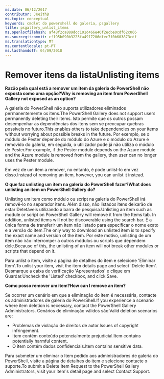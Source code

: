 ```yaml
---
ms.date: 06/12/2017
contributor: JKeithB
ms.topic: conceptual
keywords: cmdlet do powershell do galeria, psgallery
title: psgallery_unlist_items
ms.openlocfilehash: af48f2ca889dcc101d466e40f2ecbe0cdf62c066
ms.sourcegitcommit: cf195b090b3223fa4917206dfec7f0b603873cdf
ms.translationtype: MT
ms.contentlocale: pt-PT
ms.lasthandoff: 04/09/2018
---
```

# <a name="unlisting-items"></a><span data-ttu-id="758a5-103">Remover itens da lista</span><span class="sxs-lookup"><span data-stu-id="758a5-103">Unlisting items</span></span>

<span data-ttu-id="758a5-104">**Razão pela qual está a remover um item da galeria do PowerShell não exposta como uma opção?**</span><span class="sxs-lookup"><span data-stu-id="758a5-104">**Why is removing an item from PowerShell Gallery not exposed as an option?**</span></span>

<span data-ttu-id="758a5-105">A galeria do PowerShell não suporta utilizadores eliminados permanentemente os itens.</span><span class="sxs-lookup"><span data-stu-id="758a5-105">The PowerShell Gallery does not support users permanently deleting their items.</span></span>
<span data-ttu-id="758a5-106">Isto permite que os outros possam desempenhar as dependências dos itens sem se preocupar quebras possíveis no futuro.</span><span class="sxs-lookup"><span data-stu-id="758a5-106">This enables others to take dependencies on your items without worrying about possible breaks in the future.</span></span>
<span data-ttu-id="758a5-107">Por exemplo, se o módulo de Pester depende do módulo do Azure e o módulo do Azure é removido do galeria, em seguida, o utilizador pode já não utiliza o módulo de Pester.</span><span class="sxs-lookup"><span data-stu-id="758a5-107">For example, if the Pester module depends on the Azure module and the Azure module is removed from the gallery, then user can no longer uses the Pester module.</span></span>

<span data-ttu-id="758a5-108">Em vez de um item a remover, no entanto, é pode unlist-lo em vez disso.</span><span class="sxs-lookup"><span data-stu-id="758a5-108">Instead of removing an item, however, you can unlist it instead.</span></span>

<span data-ttu-id="758a5-109">**O que faz unlisting um item na galeria do PowerShell fazer?**</span><span class="sxs-lookup"><span data-stu-id="758a5-109">**What does unlisting an item on PowerShell Gallery do?**</span></span>

<span data-ttu-id="758a5-110">Unlisting um item como módulo ou script na galeria do PowerShell irá removê-lo no separador itens. Além disso, não listados itens deixarão de estar Detetáveis utilizando a barra de pesquisa.</span><span class="sxs-lookup"><span data-stu-id="758a5-110">Unlisting an item such as module or script on PowerShell Gallery will remove it from the Items tab. In addition, unlisted items will not be discoverable using the search bar.</span></span>
<span data-ttu-id="758a5-111">É a única forma de transferir um item não listado para especificar o nome exato e a versão do item.</span><span class="sxs-lookup"><span data-stu-id="758a5-111">The only way to download an unlisted item is to specify the exact name and version of the item.</span></span>
<span data-ttu-id="758a5-112">Por este motivo, unlisting de um item não irão interromper a outros módulos ou scripts que dependem dele.</span><span class="sxs-lookup"><span data-stu-id="758a5-112">Because of this, the unlisting of an item will not break other modules or scripts that depend on it.</span></span>

<span data-ttu-id="758a5-113">Para unlist o item, visite a página de detalhes do item e selecione 'Eliminar Item'.</span><span class="sxs-lookup"><span data-stu-id="758a5-113">To unlist your item, visit the item details page and select 'Delete Item'.</span></span> <span data-ttu-id="758a5-114">Desmarque a caixa de verificação 'Apresentados' e clique em Guardar.</span><span class="sxs-lookup"><span data-stu-id="758a5-114">Uncheck the 'Listed' checkbox, and click Save.</span></span>

<span data-ttu-id="758a5-115">**Como posso remover um item?**</span><span class="sxs-lookup"><span data-stu-id="758a5-115">**How can I remove an item?**</span></span>

<span data-ttu-id="758a5-116">Se ocorrer um cenário em que a eliminação do item é necessária, contacte os administradores de galeria do PowerShell.</span><span class="sxs-lookup"><span data-stu-id="758a5-116">If you experience a scenario where item deletion is necessary, contact the PowerShell Gallery Administrators.</span></span>
<span data-ttu-id="758a5-117">Cenários de eliminação válidos são:</span><span class="sxs-lookup"><span data-stu-id="758a5-117">Valid deletion scenarios are:</span></span>
- <span data-ttu-id="758a5-118">Problemas de violação de direitos de autor.</span><span class="sxs-lookup"><span data-stu-id="758a5-118">Issues of copyright infringement.</span></span>
- <span data-ttu-id="758a5-119">Item contém conteúdo potencialmente prejudicial.</span><span class="sxs-lookup"><span data-stu-id="758a5-119">Item contains potentially harmful content.</span></span>
- <span data-ttu-id="758a5-120">O item contém dados confidenciais.</span><span class="sxs-lookup"><span data-stu-id="758a5-120">Item contains sensitive data.</span></span>

<span data-ttu-id="758a5-121">Para submeter um eliminar o Item pedido aos administradores de galeria do PowerShell, visite a página de detalhes do item e selecione contacte o suporte.</span><span class="sxs-lookup"><span data-stu-id="758a5-121">To submit a Delete Item Request to the PowerShell Gallery Administrators, visit your item's detail page and select Contact Support.</span></span>